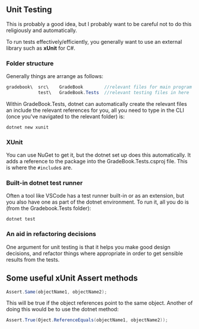 ## Unit Testing

This is probably a good idea, but I probably want to be careful not to do this religiously and automatically.

To run tests effectively/efficiently, you generally want to use an external library such as **xUnit** for C#.

### Folder structure

Generally things are arrange as follows:

```cs
gradebook\  src\    GradeBook        //relevant files for main program in here
            test\   GradeBook.Tests  //relevant testing files in here
```

Within GradeBook.Tests, dotnet can automatically create the relevant files an include the relevant references for you, all you need to type in the CLI (once you've navigated to the relevant folder) is:

```cli
dotnet new xunit
```

### XUnit

You can use NuGet to get it, but the dotnet set up does this automatically.  It adds a reference to the package into the GradeBook.Tests.csproj file.  This is where the `#include`s are.

### Built-in dotnet test runner
Often a tool like VSCode has a test runner built-in or as an extension, but you also have one as part of the dotnet environment.  To run it, all you do is (from the Gradebook.Tests folder):

```cli
dotnet test
```

### An aid in refactoring decisions

One argument for unit testing is that it helps you make good design decisions, and refactor things where appropriate in order to get sensible results from the tests.

## Some useful xUnit Assert methods

```cs
Assert.Same(objectName1, objectName2);
```
This will be true if the object references point to the same object.  Another of doing this would be to use the dotnet method:
```cs
Assert.True(Oject.ReferenceEquals(objectName1, objectName2));
```

